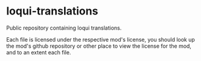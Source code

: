 # loqui-translations
Public repository containing loqui translations.

Each file is licensed under the respective mod's license, you should look up the mod's github repository or other place to view the license for the mod, and to an extent each file.

